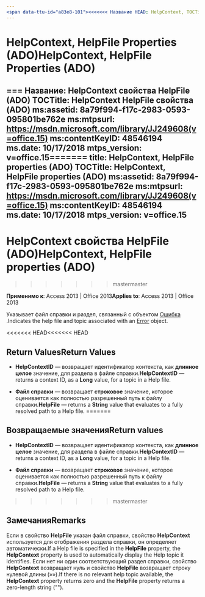 ```yaml
---
<span data-ttu-id="a83e8-101"><<<<<<< Название HEAD: HelpContext, TOCTitle свойства HelpFile (ADO): HelpContext ms:assetid свойства HelpFile (ADO): 8a79f994-f17c-2983-0593-095801be762e ms:mtpsurl: https://msdn.microsoft.com/library/JJ249608(v=office.15) ms:contentKeyID: 48546194 ms.date: 09/18 / 2015 mtps_version: v=office.15</span><span class="sxs-lookup"><span data-stu-id="a83e8-101"><<<<<<< HEAD title: HelpContext, HelpFile Properties (ADO) TOCTitle: HelpContext, HelpFile Properties (ADO) ms:assetid: 8a79f994-f17c-2983-0593-095801be762e ms:mtpsurl: https://msdn.microsoft.com/library/JJ249608(v=office.15) ms:contentKeyID: 48546194 ms.date: 09/18/2015 mtps_version: v=office.15</span></span>
---
```


# <a name="helpcontext-helpfile-properties-ado"></a><span data-ttu-id="a83e8-102">HelpContext, HelpFile Properties (ADO)</span><span class="sxs-lookup"><span data-stu-id="a83e8-102">HelpContext, HelpFile Properties (ADO)</span></span>

<span data-ttu-id="a83e8-103">=== Название: HelpContext свойства HelpFile (ADO) TOCTitle: HelpContext HelpFile свойства (ADO) ms:assetid: 8a79f994-f17c-2983-0593-095801be762e ms:mtpsurl: https://msdn.microsoft.com/library/JJ249608(v=office.15) ms:contentKeyID: 48546194 ms.date: 10/17/2018 mtps_version: v=office.15</span><span class="sxs-lookup"><span data-stu-id="a83e8-103">======= title: HelpContext, HelpFile properties (ADO) TOCTitle: HelpContext, HelpFile properties (ADO) ms:assetid: 8a79f994-f17c-2983-0593-095801be762e ms:mtpsurl: https://msdn.microsoft.com/library/JJ249608(v=office.15) ms:contentKeyID: 48546194 ms.date: 10/17/2018 mtps_version: v=office.15</span></span>
---

# <a name="helpcontext-helpfile-properties-ado"></a><span data-ttu-id="a83e8-104">HelpContext свойства HelpFile (ADO)</span><span class="sxs-lookup"><span data-stu-id="a83e8-104">HelpContext, HelpFile properties (ADO)</span></span>
>>>>>>> <span data-ttu-id="a83e8-105">master</span><span class="sxs-lookup"><span data-stu-id="a83e8-105">master</span></span>

<span data-ttu-id="a83e8-106">**Применимо к**: Access 2013 | Office 2013</span><span class="sxs-lookup"><span data-stu-id="a83e8-106">**Applies to**: Access 2013 | Office 2013</span></span>

<span data-ttu-id="a83e8-107">Указывает файл справки и раздел, связанный с объектом [Ошибка](error-object-ado.md) .</span><span class="sxs-lookup"><span data-stu-id="a83e8-107">Indicates the help file and topic associated with an [Error](error-object-ado.md) object.</span></span>

<span data-ttu-id="a83e8-108"><<<<<<< HEAD</span><span class="sxs-lookup"><span data-stu-id="a83e8-108"><<<<<<< HEAD</span></span>
## <a name="return-values"></a><span data-ttu-id="a83e8-109">Return Values</span><span class="sxs-lookup"><span data-stu-id="a83e8-109">Return Values</span></span>

  - <span data-ttu-id="a83e8-110">**HelpContextID** — возвращает идентификатор контекста, как **длинное целое** значение, для раздела в файле справки.</span><span class="sxs-lookup"><span data-stu-id="a83e8-110">**HelpContextID** — returns a context ID, as a **Long** value, for a topic in a Help file.</span></span>

  - <span data-ttu-id="a83e8-111">**Файл справки** — возвращает **строковое** значение, которое оценивается как полностью разрешенный путь к файлу справки.</span><span class="sxs-lookup"><span data-stu-id="a83e8-111">**HelpFile** — returns a **String** value that evaluates to a fully resolved path to a Help file.</span></span>
=======
## <a name="return-values"></a><span data-ttu-id="a83e8-112">Возвращаемые значения</span><span class="sxs-lookup"><span data-stu-id="a83e8-112">Return values</span></span>

- <span data-ttu-id="a83e8-113">**HelpContextID** — возвращает идентификатор контекста, как **длинное целое** значение, для раздела в файле справки.</span><span class="sxs-lookup"><span data-stu-id="a83e8-113">**HelpContextID** — returns a context ID, as a **Long** value, for a topic in a Help file.</span></span>

- <span data-ttu-id="a83e8-114">**Файл справки** — возвращает **строковое** значение, которое оценивается как полностью разрешенный путь к файлу справки.</span><span class="sxs-lookup"><span data-stu-id="a83e8-114">**HelpFile** — returns a **String** value that evaluates to a fully resolved path to a Help file.</span></span>
>>>>>>> <span data-ttu-id="a83e8-115">master</span><span class="sxs-lookup"><span data-stu-id="a83e8-115">master</span></span>

## <a name="remarks"></a><span data-ttu-id="a83e8-116">Замечания</span><span class="sxs-lookup"><span data-stu-id="a83e8-116">Remarks</span></span>

<span data-ttu-id="a83e8-117">Если в свойство **HelpFile** указан файл справки, свойство **HelpContext** используется для отображения раздела справки, он определяет автоматически.</span><span class="sxs-lookup"><span data-stu-id="a83e8-117">If a Help file is specified in the **HelpFile** property, the **HelpContext** property is used to automatically display the Help topic it identifies.</span></span> <span data-ttu-id="a83e8-118">Если нет ни один соответствующий раздел справки, свойство **HelpContext** возвращает нуль и свойство **HelpFile** возвращает строку нулевой длины (»»).</span><span class="sxs-lookup"><span data-stu-id="a83e8-118">If there is no relevant help topic available, the **HelpContext** property returns zero and the **HelpFile** property returns a zero-length string ("").</span></span>

